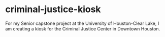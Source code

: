 # criminal-justice-kiosk

For my Senior capstone project at the University of Houston-Clear Lake, I am creating a kiosk for the Criminal Justice Center in Downtown Houston. 
